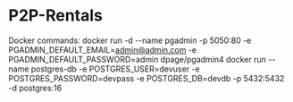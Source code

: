 # P2P-Rentals

Docker commands:
docker run -d --name pgadmin -p 5050:80 -e PGADMIN_DEFAULT_EMAIL=admin@admin.com -e PGADMIN_DEFAULT_PASSWORD=admin dpage/pgadmin4
docker run --name postgres-db -e POSTGRES_USER=devuser -e POSTGRES_PASSWORD=devpass -e POSTGRES_DB=devdb -p 5432:5432 -d postgres:16
